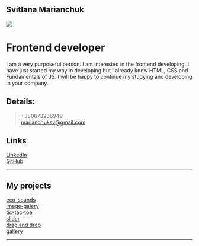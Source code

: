 ## Svitlana Marianchuk

![](https://i.postimg.cc/k4KTh9DW/foto.jpg)

# Frontend developer

I am a very purposeful person. I am interested in the frontend developing. I
have just started my way in developing but I already know HTML, CSS and
Fundamentals of JS. I will be happy to continue my studying and developing in
your company.

## Details:
   >+380673236949\
    marianchuksv@gmail.com

## Links

[LinkedIn](https://www.linkedin.com/in/svitlana-marianchuk-026165180/)\
[GitHub](https://github.com/Marianchuk)

***

## My projects
[eco-sounds](https://rolling-scopes-school.github.io/marianchuk-JSFEPRESCHOOL/eco-sounds/)\
[image-galery](https://rolling-scopes-school.github.io/marianchuk-JSFEPRESCHOOL/image-galery/)\
[tic-tac-toe](https://rolling-scopes-school.github.io/marianchuk-JSFEPRESCHOOL/tic-tac-toe/)\
[slider](https://marianchuk.github.io/03_slider/)\
[drag and drop](https://marianchuk.github.io/02_drag_and_drop/)\
[gallery](https://marianchuk.github.io/01_gallery_of_cards/)

***
